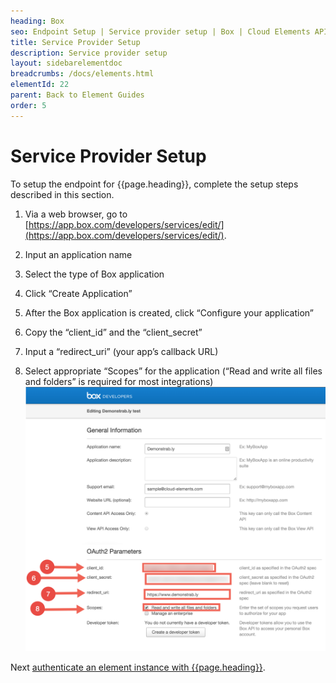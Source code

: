 ```yaml
---
heading: Box
seo: Endpoint Setup | Service provider setup | Box | Cloud Elements API Docs
title: Service Provider Setup
description: Service provider setup
layout: sidebarelementdoc
breadcrumbs: /docs/elements.html
elementId: 22
parent: Back to Element Guides
order: 5
---
```


# Service Provider Setup

To setup the endpoint for {{page.heading}}, complete the setup steps described in this section.

1. Via a web browser, go to  [https://app.box.com/developers/services/edit/](https://app.box.com/developers/services/edit/).

2. Input an application name

3. Select the type of Box application

4. Click “Create Application”

5. After the Box application is created, click “Configure your application”

6. Copy the “client_id” and the “client_secret”

7. Input a “redirect_uri” (your app’s callback URL)

8. Select appropriate “Scopes” for the application (“Read and write all files and folders” is required for most integrations)
![Box Connected App step 3](img/EndpointSetupStep8.png)

Next [authenticate an element instance with {{page.heading}}](box-authenticate.html).
